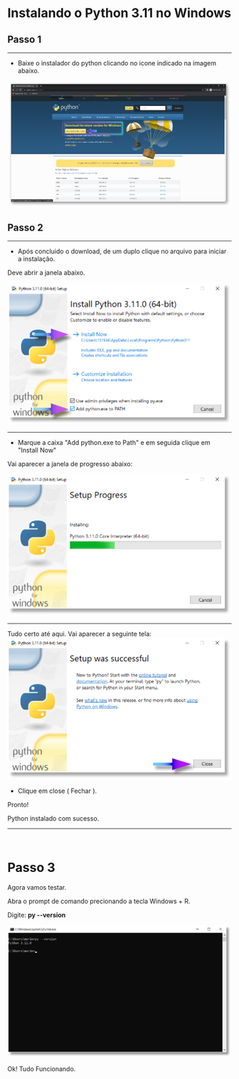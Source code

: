# Instalando o Python 3.11 no Windows

## Passo 1 
---
- Baixe o instalador do python clicando no icone indicado na imagem abaixo.

![alternate text](/aula_00/Instalador_pyt_janelas/download_link_python.png)

## Passo 2
---
- Após concluido o download, de um duplo clique no arquivo para iniciar a instalação.

Deve abrir a janela abaixo.

![alternate text](/aula_00/Instalador_pyt_janelas/Ativo_2Maior.png)


--- 
- Marque a caixa "Add python.exe to Path" e em seguida clique em "Install Now"

Vai aparecer a janela de progresso abaixo:

![alternate text](/aula_00/Instalador_pyt_janelas/Ativo_1maior.png)

---
Tudo certo até aqui. Vai aparecer a seguinte tela:
![alternate text](/aula_00/Instalador_pyt_janelas/Janela_03_maior.png)

- Clique em close ( Fechar ).

Pronto!

Python instalado com sucesso.
***
&nbsp;
# Passo 3
Agora vamos testar.


Abra o prompt de comando precionando a tecla Windows + R.

Digite: **py --version**

![alternate text](/aula_00/Instalador_pyt_janelas/Janela_cmd_v.png)

Ok! Tudo Funcionando.
